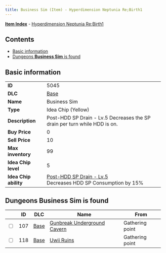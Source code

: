 ```yaml
---
title: Business Sim (Item) - Hyperdimension Neptunia Re;Birth1
---
```


[**Item Index**](/neptunia/rb1/item/index.html) - [Hyperdimension Neptunia Re;Birth1](/neptunia/rb1)

## Contents

- [Basic information](#basic-information)
- [Dungeons **Business Sim** is found](#dungeons-business-sim-is-found)

## Basic information

|   |   |
| -- | -- |
| **ID** | 5045 |
| **DLC** | [Base](/neptunia/rb1/dlc/1-base.html) |
| **Name** | Business Sim |
| **Type** | Idea Chip (Yellow) |
| **Description** | Post-HDD SP Drain - Lv.5 Decreases the SP drain per turn while HDD is on. |
| **Buy Price** | 0 |
| **Sell Price** | 10 |
| **Max inventory** | 99 |
| **Idea Chip level** | 5 |
| **Idea Chip ability** | [Post-HDD SP Drain - Lv.5](/neptunia/rb1/avatar/1-9544-post-hdd-sp-drain-lv-5.html)<br />Decreases HDD SP Consumption by 15% |


## Dungeons **Business Sim** is found

|    | ID | DLC | Name | From |
| -- | -- | --- | ---- | ---- |
| <input type="checkbox" id="rb1-dungeon-1-107" class="trackbox" /> | 107 | [Base](/neptunia/rb1/dlc/1-base.html) | [Gunbreak Underground Cavern](/neptunia/rb1/dungeon/1-107-gunbreak-underground-cavern.html) | Gathering point |
| <input type="checkbox" id="rb1-dungeon-1-118" class="trackbox" /> | 118 | [Base](/neptunia/rb1/dlc/1-base.html) | [Uwii Ruins](/neptunia/rb1/dungeon/1-118-uwii-ruins.html) | Gathering point |
